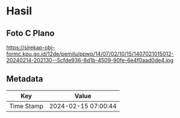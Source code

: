 # Hasil

## Foto C Plano

https://sirekap-obj-formc.kpu.go.id/12de/pemilu/ppwp/14/07/02/10/15/1407021015012-20240214-202130--5cfde936-8d1b-4509-90fe-6e4f0aad0de4.jpg


## Metadata

| Key        | Value               |
| ---------- | ------------------- |
| Time Stamp | 2024-02-15 07:00:44 |



